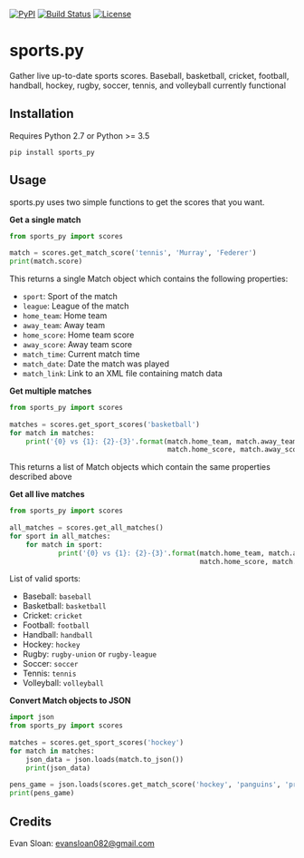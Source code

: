 [![PyPI](https://img.shields.io/pypi/v/sports.py.svg)](https://pypi.python.org/pypi/sports.py/)
[![Build Status](https://travis-ci.org/evansloan082/sports.py.svg?branch=master)](https://travis-ci.org/evansloan082/sports.py)
[![License](https://img.shields.io/github/license/evansloan082/sports.py.svg)](https://github.com/evansloan082/sports.py/blob/master/LICENSE)


# sports.py
Gather live up-to-date sports scores. Baseball, basketball, cricket, football, handball, hockey, rugby, soccer, tennis, and volleyball currently functional

## Installation
Requires Python 2.7 or Python >= 3.5

`pip install sports_py`

## Usage

sports.py uses two simple functions to get the scores that you want.
 
**Get a single match**

```python
from sports_py import scores
 
match = scores.get_match_score('tennis', 'Murray', 'Federer')
print(match.score)
```

This returns a single Match object which contains the following properties:
- `sport`: Sport of the match
- `league`: League of the match
- `home_team`: Home team
- `away_team`: Away team
- `home_score`: Home team score
- `away_score`: Away team score
- `match_time`: Current match time
- `match_date`: Date the match was played
- `match_link`: Link to an XML file containing match data

**Get multiple matches**
```python
from sports_py import scores
 
matches = scores.get_sport_scores('basketball')
for match in matches:
    print('{0} vs {1}: {2}-{3}'.format(match.home_team, match.away_team,
                                       match.home_score, match.away_score))
```
This returns a list of Match objects which contain the same properties described above

**Get all live matches**
```python
from sports_py import scores
 
all_matches = scores.get_all_matches()
for sport in all_matches:
    for match in sport:
            print('{0} vs {1}: {2}-{3}'.format(match.home_team, match.away_team,
                                               match.home_score, match.away_score))
```

List of valid sports:
- Baseball: `baseball`
- Basketball: `basketball`
- Cricket: `cricket`
- Football: `football`
- Handball: `handball`
- Hockey: `hockey`
- Rugby: `rugby-union` or `rugby-league`
- Soccer: `soccer`
- Tennis: `tennis`
- Volleyball: `volleyball`

**Convert Match objects to JSON**
```python
import json
from sports_py import scores
 
matches = scores.get_sport_scores('hockey')
for match in matches:
    json_data = json.loads(match.to_json())
    print(json_data)
    
pens_game = json.loads(scores.get_match_score('hockey', 'panguins', 'predators').to_json())
print(pens_game)
```

## Credits
Evan Sloan: evansloan082@gmail.com
